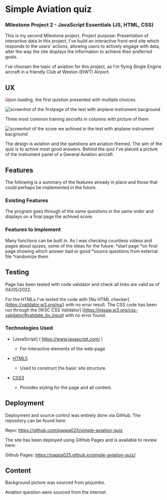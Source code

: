 # Simple Aviation quiz

### Milestone Project 2 - JavaScript Essentials (JS, HTML, CSS)

This is my second Milestone project. 
Project purpose: Presentation of interactive data
In this project, I've build an interactive front-end site which responds to the users' actions, allowing users to actively engage with data, alter the way the site displays the information to achieve their preferred goals.

I've choosen  the topic of aviation for this project, as I'm flying Single Engine aircraft in a friendly Club at Weston (EIWT) Airport.

## UX

Upon loading, the first quistion presented with multiple choices. 

<img src="https://github.com/pappa025/simple-aviation-quiz/blob/main/assets/images/start_page.png" alt="screenhot of the firstpage of the test with airplane instrument bacground" style="max-width: 100%;">

Three most common training aircrafts in columns with picture of them

<img src="https://github.com/pappa025/simple-aviation-quiz/blob/main/assets/images/final_page.png" alt="screenhot of the score we achived in the test with airplane instrument bacground" style="max-width: 100%;">

The design is aviation and the questions are aviation themed. The aim of the quiz is to achive most good answers. Behind the quiz I've placed a picture of the instrument panel of a General Aviation aircraft.

## Features

The following is a summary of the features already in place and those that could perhaps be implemented in the future.

### Existing Features

The program goes through of the same questions in the same order and displays on a final page the achived score.

### Features to Implement

Many functions can be built in. As I was checking countless videos and pages about quizes, some of the ideas for the future:
*start page
*on final page showing which answer bad or good
*source questions from external file
*randomize them

## Testing

Page has been tested with code validator and check all links are valid as of 04/05/2022.

For the HTMLs I've tested the code with [Nu HTML checker] (https://validator.w3.org/nu/) with no error result.
The CSS code has been run through the [W3C CSS Validator] (https://jigsaw.w3.org/css-validator/#validate_by_input) with no error found.

### Technologies Used

- [JavaScript] ( https://www.javascript.com/ )
	- For Interactive elements of the web-page

- [HTML5]( https://html.spec.whatwg.org/multipage/)
	- Used to construct the basic site structure.

- [CSS3]( https://www.w3.org/standards/techs/css#w3c_all)
	- Provides styling for the page and all content.

## Deployment

Deployment and source control was entirely done via GitHub. The repository can be found here:

Repo: https://github.com/pappa025/simple-aviation-quiz

The site has been deployed using GitHub Pages and is available to review here: 

Github Pages: https://pappa025.github.io/simple-aviation-quiz/

## Content

Background picture was sourced from pixjumbo.

Aviation question were sourced from the internet.